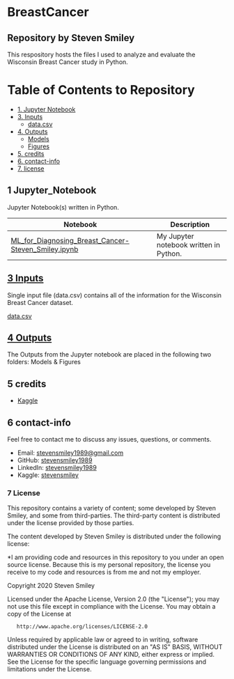 # BreastCancer
## Repository by Steven Smiley

This respository hosts the files I used to analyze and evaluate the Wisconsin Breast Cancer study in Python. 


# Table of Contents to Repository 
* [1. Jupyter Notebook](#1)
* [3. Inputs](#3)
   * [data.csv](#3)
* [4. Outputs](#4)
   * [Models](#4.1)
   * [Figures](#4.2)
* [5. credits](#5)
* [6. contact-info](#6)
* [7. license](#7)

## 1 Jupyter_Notebook<a class="anchor" id="1"></a>
Jupyter Notebook(s) written in Python.

| Notebook | Description |
|--------------------------------------------------------------------------------------------------------------|-------------------------------------------------------------------------------------------------------------------------------------------------------------------|
| [ML_for_Diagnosing_Breast_Cancer-Steven_Smiley.ipynb](https://github.com/stevensmiley1989/BreastCancer/blob/master/ML_for_Diagnosing_Breast_Cancer-Steven_Smiley.ipynb) | My Jupyter notebook written in Python. |



## [3 Inputs](https://github.com/stevensmiley1989/BreastCancer/tree/master/Inputs)<a class="anchor" id="3"></a>
Single input file (data.csv) contains all of the information for the Wisconsin Breast Cancer dataset.

[data.csv](https://github.com/stevensmiley1989/BreastCancer/blob/master/Inputs/data.csv)

## [4 Outputs](https://github.com/stevensmiley1989/BreastCancer/tree/master/Outputs)<a class="anchor" id="4"></a>
The Outputs from the Jupyter notebook are placed in the following two folders: Models & Figures

## 5 credits<a class="anchor" id="5"></a>

* [Kaggle](https://www.kaggle.com/)

## 6 contact-info<a class="anchor" id="6"></a>

Feel free to contact me to discuss any issues, questions, or comments.

* Email: [stevensmiley1989@gmail.com](mailto:stevensmiley1989@gmail.com)
* GitHub: [stevensmiley1989](https://github.com/stevensmiley1989)
* LinkedIn: [stevensmiley1989](https://www.linkedin.com/in/stevensmiley1989)
* Kaggle: [stevensmiley](https://www.kaggle.com/stevensmiley)

### 7 License <a class="anchor" id="7"></a>

This repository contains a variety of content; some developed by Steven Smiley, and some from third-parties.  The third-party content is distributed under the license provided by those parties.

The content developed by Steven Smiley is distributed under the following license:

*I am providing code and resources in this repository to you under an open source license.  Because this is my personal repository, the license you receive to my code and resources is from me and not my employer. 

   Copyright 2020 Steven Smiley

   Licensed under the Apache License, Version 2.0 (the "License");
   you may not use this file except in compliance with the License.
   You may obtain a copy of the License at

       http://www.apache.org/licenses/LICENSE-2.0

   Unless required by applicable law or agreed to in writing, software
   distributed under the License is distributed on an "AS IS" BASIS,
   WITHOUT WARRANTIES OR CONDITIONS OF ANY KIND, either express or implied.
   See the License for the specific language governing permissions and
   limitations under the License.
   
